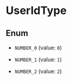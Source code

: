 

# UserIdType

## Enum


* `NUMBER_0` (value: `0`)

* `NUMBER_1` (value: `1`)

* `NUMBER_2` (value: `2`)



